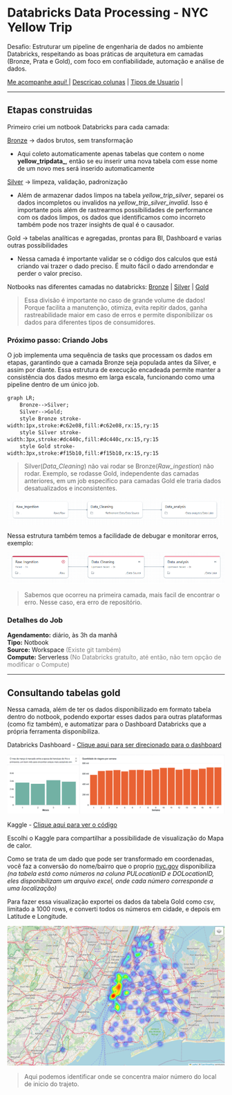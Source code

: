 # Databricks Data Processing - NYC Yellow Trip

Desafio: Estruturar um pipeline de engenharia de dados no ambiente
Databricks, respeitando as boas práticas de arquitetura em camadas (Bronze, Prata e Gold), com
foco em confiabilidade, automação e análise de dados.

[Me acompanhe aqui! ](https://dbc-ef780d3c-c43c.cloud.databricks.com/editor/notebooks/943498958963772?o=609239402676531)
| [Descricao colunas](/notbooks/documentacao/descricao_colunas.md) | [Tipos de Usuario]() | 

---

## Etapas construidas

Primeiro criei um notbook Databricks para cada camada:

[Bronze](./notbooks/Raw.ipynb) → dados brutos, sem transformação
- Aqui coleto automaticamente apenas tabelas que contem o nome **yellow_tripdata_**, então se eu inserir uma nova tabela com esse nome de um novo mes será inserido automaticamente


[Silver](./notbooks/DataSource.ipynb) → limpeza, validação, padronização
- Além de armazenar dados limpos na tabela *yellow_trip_silver*, separei os dados incompletos ou invalidos na *yellow_trip_silver_invalid*.
Isso é importante pois além de rastrearmos possibilidades de performance com os dados limpos, os dados que identificamos como incorreto também pode nos trazer insights de qual é o causador.
 

Gold → tabelas analíticas e agregadas, prontas para BI, Dashboard e varias outras possibilidades
- Nessa camada é importante validar se o código dos calculos que está criando vai trazer o dado preciso. É muito fácil o dado arrendondar e perder o valor preciso.

Notbooks nas diferentes camadas no databricks: [Bronze](https://dbc-ef780d3c-c43c.cloud.databricks.com/editor/notebooks/2731816656921143?o=609239402676531) | [Silver](https://dbc-ef780d3c-c43c.cloud.databricks.com/editor/notebooks/2731816656921142?o=609239402676531) | [Gold](https://dbc-ef780d3c-c43c.cloud.databricks.com/editor/notebooks/3327772790411468?o=609239402676531)


> Essa divisão é importante no caso de grande volume de dados! Porque facilita a manutenção, otimiza, evita repitir dados, ganha rastreabilidade maior em caso de erros e permite disponibilizar os dados para diferentes tipos de consumidores.

### Próximo passo: Criando Jobs

O job implementa uma sequência de tasks que processam os dados em etapas, garantindo que a camada Bronze seja populada antes da Silver, e assim por diante. Essa estrutura de execução encadeada permite manter a consistência dos dados mesmo em larga escala, funcionando como uma pipeline dentro de um único job.
```mermaid
graph LR;
    Bronze-->Silver;
    Silver-->Gold;
    style Bronze stroke-width:1px,stroke:#c62e08,fill:#c62e08,rx:15,ry:15
    style Silver stroke-width:3px,stroke:#dc440c,fill:#dc440c,rx:15,ry:15
    style Gold stroke-width:3px,stroke:#f15b10,fill:#f15b10,rx:15,ry:15
```


>Silver(_Data_Cleaning_) não vai rodar se Bronze(_Raw_ingestion_) não rodar. Exemplo, se rodasse Gold, independente das camadas anteriores, em um job especifico para camadas Gold ele traria dados desatualizados e inconsistentes.

![alt text](image.png)

Nessa estrutura também temos a facilidade de debugar e monitorar erros, exemplo:

![alt text](<Screenshot 2025-08-31 204636.png>)

> Sabemos que ocorreu na primeira camada, mais facil de encontrar o erro. Nesse caso, era erro de repositório.

### Detalhes do Job
**Agendamento:** diário, às 3h da manhã<br>
**Tipo:** Notbook<br>
**Source:** Workspace <span style="color:gray;">(Existe git também)</span><br>
**Compute:** Serverless  <span style="color:gray;">(No Databricks gratuíto, até então, não tem opção de modificar o Compute)</span><br>

---

## Consultando tabelas gold 

Nessa camada, além de ter os dados disponibilizado em formato tabela dentro do notbook, podendo exportar esses dados para outras plataformas (como fiz também), e automatizar para o Dashboard Databricks que a própria ferramenta disponibiliza.

Databricks Dashboard - [Clique aqui para ser direcionado para o dashboard](https://dbc-ef780d3c-c43c.cloud.databricks.com/dashboardsv3/01f08529308e1d409f4d70782e3b8d24/published?o=609239402676531)

![alt text](image-1.png)

Kaggle - [Clique aqui para ver o código](https://www.kaggle.com/code/giovanaalves/taxi-yellow)

Escolhi o Kaggle para compartilhar a possibilidade de visualização do Mapa de calor. 

Como se trata de um dado que pode ser transformado em coordenadas, você faz a conversão do nome/bairro que o proprio [nyc.gov](https://www.nyc.gov/site/tlc/about/tlc-trip-record-data.page) disponibiliza *(na tabela está como números na coluna PULocationID e DOLocationID, eles disponibilizam um arquivo excel, onde cada número corresponde a uma localização)*


Para fazer essa visualização exportei os dados da tabela Gold como csv, limitado a 1000 rows, e converti todos os números em cidade, e depois em Latitude e Longitude.

![alt text](<Screenshot 2025-08-30 201853.png>)

> Aqui podemos identificar onde se concentra maior número do local de inicio do trajeto.